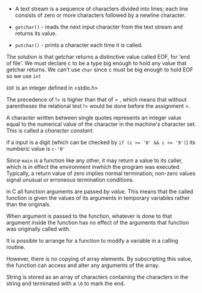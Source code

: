 
- A text stream is a sequence of characters divided into lines; each line consists of zero or more characters followed by a newline character.

- `getchar()` - reads the next input character from the text stream and returns its value.
- `putchar()` - prints a character each time it is called.

The solution is that getchar returns a distinctive value called EOF, for 'end of file'. We must declare c to be a type big enough to hold any value that getchar returns. We can't use `char` since c must be big enough to hold EOF so we use `int`

`EOF` is an integer defined in <stdio.h>

The precedence of != is higher than that of = , which means that without parentheses  the relational test != would be done before the assignment =.

A character written between single quotes represents an integer value equal to the numerical value of the character in the machine's character set. This is called a _character constant_.

if a input is a digit (which can be checked by `if (c >= '0' && c <= '9')`) its numberic value is `c-'0'`

Since `main` is a function like any other, it may return a value to its caller, which is in effect the environment inwhich the program was executed. Typically, a return value of zero implies normal termination; non-zero values signal unusual or erroneous termination conditions.

in C all function arguments are passed _by value_. This means that the called function is given the values of its arguments in temporary variables rather than the originals.

When argument is passed to the function, whatever is done to that argument inside the function has no effect of the arguments that function was originally called with.

It is possible to arrange for a function to modify a variable in a calling routine.

However, there is no copying of array elements. By subscripting this value, the function can access and alter any arguments of the array.

String is stored as an array of characters containing the characters in the string and terminated with a `\0` to mark the end.
